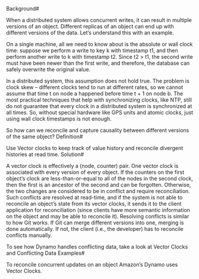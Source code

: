 Background#

When a distributed system allows concurrent writes, it can result in multiple versions of an object. Different replicas of an object can end up with different versions of the data. Let’s understand this with an example.

On a single machine, all we need to know about is the absolute or wall clock time: suppose we perform a write to key k with timestamp t1, and then perform another write to k with timestamp t2. Since t2 > t1, the second write must have been newer than the first write, and therefore, the database can safely overwrite the original value.

In a distributed system, this assumption does not hold true. The problem is clock skew – different clocks tend to run at different rates, so we cannot assume that time t on node a happened before time t + 1 on node b. The most practical techniques that help with synchronizing clocks, like NTP, still do not guarantee that every clock in a distributed system is synchronized at all times. So, without special hardware like GPS units and atomic clocks, just using wall clock timestamps is not enough.

So how can we reconcile and capture causality between different versions of the same object?
Definition#

Use Vector clocks to keep track of value history and reconcile divergent histories at read time.
Solution#

A vector clock is effectively a (node, counter) pair. One vector clock is associated with every version of every object. If the counters on the first object’s clock are less-than-or-equal to all of the nodes in the second clock, then the first is an ancestor of the second and can be forgotten. Otherwise, the two changes are considered to be in conflict and require reconciliation. Such conflicts are resolved at read-time, and if the system is not able to reconcile an object’s state from its vector clocks, it sends it to the client application for reconciliation (since clients have more semantic information on the object and may be able to reconcile it). Resolving conflicts is similar to how Git works. If Git can merge different versions into one, merging is done automatically. If not, the client (i.e., the developer) has to reconcile conflicts manually.

To see how Dynamo handles conflicting data, take a look at Vector Clocks and Conflicting Data
Examples#

To reconcile concurrent updates on an object Amazon’s Dynamo uses Vector Clocks.
